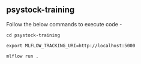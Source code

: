 
## psystock-training

Follow the below commands to execute code -

```
cd psystock-training

export MLFLOW_TRACKING_URI=http://localhost:5000

mlflow run .
```
